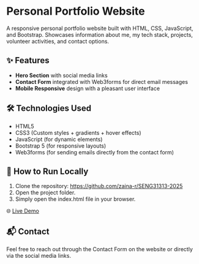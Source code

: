 # Personal Portfolio Website

A responsive personal portfolio website built with HTML, CSS, JavaScript, and Bootstrap. Showcases information about me, my tech stack, projects, volunteer activities, and contact options.

## ✨ Features

- **Hero Section** with social media links
- **Contact Form** integrated with Web3forms for direct email messages
- **Mobile Responsive** design with a pleasant user interface

## 🛠️ Technologies Used

- HTML5
- CSS3 (Custom styles + gradients + hover effects)
- JavaScript (for dynamic elements)
- Bootstrap 5 (for responsive layouts)
- Web3forms (for sending emails directly from the contact form)

## 🚀 How to Run Locally

1. Clone the repository:
   https://github.com/zaina-r/SENG31313-2025
3. Open the project folder.
4. Simply open the index.html file in your browser.

🌐 [Live Demo](https://portfolio-zaiena.netlify.app/)

## 📬 Contact
Feel free to reach out through the Contact Form on the website or directly via the social media links.
   


